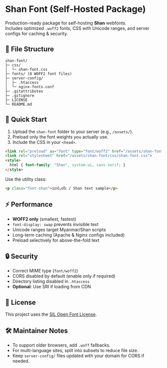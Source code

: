 # Shan Font (Self-Hosted Package)

Production-ready package for self-hosting **Shan** webfonts.  
Includes optimized `.woff2` fonts, CSS with Unicode ranges, and server configs for caching & security.

## 📂 File Structure
```
shan-font/
├─ css/
│  └─ shan-font.css
├─ fonts/ (8 WOFF2 font files)
├─ server-config/
│  ├─ .htaccess
│  └─ nginx-fonts.conf
├─ .gitattributes
├─ .gitignore
├─ LICENSE
└─ README.md
```

## 🚀 Quick Start
1. Upload the `shan-font` folder to your server (e.g., `/assets/`).
2. Preload only the font weights you actually use.
3. Include the CSS in your `<head>`.

```html
<link rel="preload" as="font" type="font/woff2" href="/assets/shan-font/fonts/Shan-Regular.woff2" crossorigin>
<link rel="stylesheet" href="/assets/shan-font/css/shan-font.css">
<style>
  html { font-family: "Shan", system-ui, sans-serif; }
</style>
```

Use the utility class:
```html
<p class="font-shan">သၢင်ႇတႆး / Shan text sample</p>
```

## ⚡ Performance
- **WOFF2 only** (smallest, fastest)
- `font-display: swap` prevents invisible text
- Unicode ranges target Myanmar/Shan scripts
- Long-term caching (Apache & Nginx configs included)
- Preload selectively for above-the-fold text

## 🔒 Security
- Correct MIME type (`font/woff2`)
- CORS disabled by default (enable only if required)
- Directory listing disabled in `.htaccess`
- **Optional**: Use SRI if loading from CDN

## 📜 License
This project uses the [SIL Open Font License](LICENSE).

## 🛠 Maintainer Notes
- To support older browsers, add `.woff` fallbacks.
- For multi-language sites, split into subsets to reduce file size.
- Keep `server-config/` files updated with your domain for CORS if needed.
